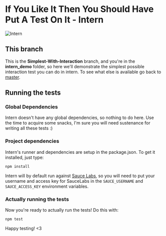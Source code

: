 # If You Like It Then You Should Have Put A Test On It - Intern

![Intern](https://avatars0.githubusercontent.com/u/3977877?s=160)

## This branch
This is the **Simplest-With-Interaction** branch, and you're in the **intern_demo** folder, so here we'll demonstrate the simplest possible interaction test you can do in intern. To see what else is available go back to [master](https://github.com/vikki/if-you-like-it-then-you-should-have-put-a-test-on-it/tree/master).

## Running the tests
### Global Dependencies
Intern doesn't have any global dependencies, so nothing to do here. Use the time to acquire some snacks, I'm sure you will need sustenance for writing all these tests :)

### Project dependencies
Intern's runner and dependencies are setup in the package.json. To get it installed, just type:

    npm install

Intern will by default run against [Sauce Labs](saucelabs.com), so you will need to put your username and access key for SauceLabs in the `SAUCE_USERNAME` and `SAUCE_ACCESS_KEY` environment variables.

### Actually running the tests
Now you're ready to actually run the tests! Do this with:
    
	npm test

Happy testing! <3